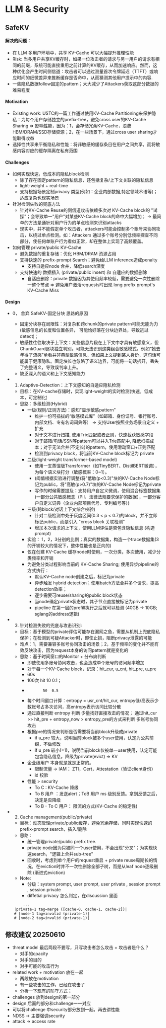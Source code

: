 # LLM & Security

## SafeKV
#### 解决的问题：
- 在 LLM 多用户环境中，共享 KV-Cache 可以大幅提升推理性能
- Risk: 当多用户共享KV缓存时，如果一位攻击者的请求与另一用户的请求有相同的前缀，系统可能直接重用之前计算的KV缓存，从而加速响应。然而，这种优化会产生时间侧信道：攻击者可以通过测量首次令牌延迟（TTFT）或响应时间的细微差异来推断缓存是否命中，从而猜测其他用户提示中的内容.
- 一些隐私数据follow固定的pattern；大大减少了Attackers获取这部分数据的难易程度

#### Motivation
- Existing work: USTC的一篇工作通过使用KV-Cache Partitioning来保护隐私：为每个用户存储独立的prefix-tree，避免cross user的KV-Cache Sharing  =>  影响性能，因为：1，会存储冗余KV-Cache，浪费HBM/DRAM/SSD存储资源；2，在一些场景下，通过cross user sharing才能取得收益
- 选择性共享来平衡隐私和性能：将非敏感的缓存条目在用户之间共享，而将敏感内容对应的缓存隔离在私有范围

#### Challenges
- 如何实现快速，低成本的隐私block检测
    - 除了存在固定pattern的隐私信息，还包括复杂/上下文关联的隐私信息
    - light-weight + real-time
    - 支持根据场景定制privacy 类型(例如：企业内部数据,特定领域术语等)；适应复杂也现实场景
- 针对检测失败的兜底方法
    - 针对KV-Cache Reuse的侧信道攻击依赖多次对 KV-Cache block的 "试探"；会导致单一"用户"对某些KV-Cache block的命中大幅增加； -> 最简单的方法是通针对用户行为的单点检测来识别attacks
    - 现实中，并不能假定单个攻击者，attackers可能会控制多个账号来协同攻击，以绕过单点检测。如：Attackers 通过多个账号分别低频率探查不同部分，使任何单账户行为看似正常，却在整体上实现了高频覆盖。
- 如何管理 private/public KV-Cache
    - 避免数据的重复存储：优化 HBM/DRAM 资源占用
    - 支持快速的 prefix-prompt Search；避免给LLM inference造成penalty
        - 支持自适应node 合并，降低search深度
    - 支持快速的 数据插入 (private/public insert) 和 自适应的数据删除
        - 自适应删除：private 数据因为其使用频率较低，需要避免一次性删除一整个节点 => 避免用户激活requests时出现 long prefix prompt's KV-Cache Miss

#### Design
- 0， 舍弃 SafeKV-固定分块 思路的原因
    - 固定分块存在局限性：对复杂和跨chunk的private pattern可能无能为力(敏感信息的长度和位置各异， 可能恰好落在分块边界处，导致逃过detect)；
    - 敏感性往往取决于上下文：某些信息片段在上下文中才具有敏感意义，但ChunkGuard逐块独立判别，可能无法识别这类组合敏感模式。例如“她去年得了流感”单看并非典型敏感信息，但如果上文提到某人身份，这句话可能属于健康隐私。固定块长也忽略了语义边界，可能将一句话拆开，丢失了完整语义，导致误判率上升。
    - 缺乏深入的语义和上下文感知能力

- 1. Adaptive-Detection：上下文感知的自适应隐私检测
    - 目标：在KV-cache存储时，实现light-weight的实时检测(快速，低成本，可定制化)
    - 思路：多级检测(Hybrid)
        - 一级(规则/正则方法)：感知"显示敏感pattern"
            - 维护一份可插拔的“敏感模式库”（如邮箱、身份证号、银行账号、内部文档、专有名词词典等） => 支持User按照业务场景自定义 + 扩充
            - 对于文本进行扫描, 使用Trie匹配或者正则，快速截获敏感字段
            - 对于邮箱/电话/SSN等pattern可以并入Trie匹配中, 降低扫描成本；对于无法合并(不定长)的pattern，使用滑动窗口+正则匹配
            - 检测到privacy block，将当前KV-Cache block标记为 private
        - 二级(light-weight transformer-based model)
            - 使用一支蒸馏版Transformer（如TinyBERT、DistilBERT微调），为每个语义块打分（敏感概率：0~1）。
            - (阈值根据实验进行调整)将"低敏(p<0.3)"块的KV-Cache Node标记为public，将"高敏(p>0.7)"块的KV-Cache Node标记为private
            - 写作的时候需要提及：支持用户自定义微调，使用混合标签数据集(一部分公共敏感概念（PII、法律法规要求保护的数据），一部分客户自定义词典（企业内部项目代号、专利编号等）) 
        - 三级(跨block/对话上下文综合校验)
            - 针对二级检测中处于灰度区间(0.3 < p < 0.7)的block，并不立即标记public，而是引入 "cross block 关联检测"
            - 增加本次请求的上下文，使用LLM评估是否包含隐私信息 (构造prompt)
        - 实验： 1，2，3分别的比例；真实的数据集，构造一个trace数据集(3的开销较大的情况下，整体性能也是正向的)
        - 仅在创建 KV-Cache 缓存node时使用，一次分类，多次使用，减少分类频率和开销
        - 为避免分类过程影响当前的 KV-Cache Sharing; 使用异步pipeline的方式执行：
            - 默认KV-Cache node创建之后，标记为private
            - 异步触发 hybrid detection；使用batch方法合并多个请求，提高detection效率；
            - 逐步需要可reuse/sharing的public block状态
            - 当node确定private状态时，其子节点直接被标记为private
            - pipeline 在第一层的prefill执行之后就可以检测 (40GB -> 10GB; sglang的address逻辑)

- 3. 针对检测失败的兜底与攻击识别: 
    - 目标：基于模型的private评估可能存在漏网之鱼，需要从机制上兜底隐私保护；在检测到可疑Attacker时，即使止损，阻断privacy泄露的可能
    - 难点：1，需要兼容多账号协同攻击的场景；2，基于频率的变化并不能有效反映攻击，因为request本身的访问pattern就是变化的
    - 思路：基于时间窗口的Monitor + 分布熵判断
        - 即使使用多账号协同攻击，也会造成单个账号的访问频率增加
        - 对于每一个KV-Cache block，记录：hit_cur, u_cnt, hit_pre, u_pre
        - 60s
        - 100次 hit  10  0.1；
        -            50  0.5
        - 每个时间窗口计算：entropy = usr_cnt/hit_cur, entropy低/高表示少数账号占多次访问，高entropy表示访问比较分散
        - 通过直接判断 entropy 判断 少量找好直接攻击的情况； 通过hit_cur >> hit_pre + entropy_now > entropy_pre的方式来判断 多账号协同攻击
        - 根据pre的情况来判断是否需要将当前block升级成private
            - if u_pre 较大，说明当前block被多个user使用，认定为公共前缀，不做修改
            - if u_pre 较小(=1)，说明当前block仅被单一user使用，认定可能包含隐私信息，降级为private(evict) => KV
        - 企业级用户 本身就是就是正常的。 
            - 限制流量 -> IAM： ZTI，Cert，Attestation（验证client身份）
            - id 校验
        - 性能 > security
            - To C : KV-Cache 降级
            - To B 用户 ：发送alert；ToB 用户 ms 级别反馈。拿到反馈之后，决定是否降级
            - To B - To C 用户： 限流的方式(KV-Cache 的稳定性)

- 2. Cache management(public/private)
    - 目标：动态管理private/public缓存，避免冗余存储，同时实现快速的prefix-prompt search，插入/删除
    - 思路：
        - 统一管理private/public prefix tree.
        - private node因为只被同一个user使用，不会出现"分叉"；为实现快速search，"逻辑上合并sub-tree"
        - 回收时，考虑到单个用户的request重启 + private reuse周期长的情况，在eviction时并不一次性删除全部子树，而是从leaf node逐级删除 (渐进式eviction)
    - Note:
        - 分级：system prompt, user prompt, user private , session prompt , session private
        - diffetial privacy 怎么判定，在discussion 里面

```shell
        ...
    |private-1 tag=merge ([cache-0, cache-1, cache-2])|
    # |node-1 tag=invalid (private-1)|
    # |node-2 tag=invalid (private-1)|
```


## 修改建议 20250610
- threat model 最后两段不要写，只写攻击者怎么攻击 + 攻击者是什么？
    - 对手的cpacity
    - 对手的目的
    - 对手可能的攻击行为
- related work + motivation 放在一起
    - 两段放在motivation
    - 有一些攻击的工作，已经在攻击了
    - 分析一下现有的防守方式；
- challenges 放到design的第一部分
- design 后面的部分和challenge一一对应
- 可以将challenge 中security部分放到一起，再去讲性能
- NDSS -> 主要强调security
- attack -> access rate